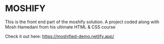 # MOSHIFY
This is the front end part of the moshify solution. A project coded along with Mosh Hamedani from his ultimate HTML &amp; CSS course

Check it out here: https://moshified-demo.netlify.app/
